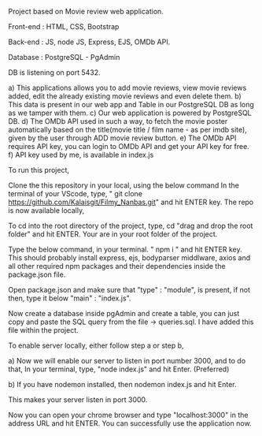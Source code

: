 Project based on Movie review web application.

Front-end : HTML, CSS, Bootstrap

Back-end : JS, node JS, Express, EJS, OMDb API.

Database : PostgreSQL - PgAdmin

DB is listening on port 5432.


a) This applications allows you to add movie reviews, view movie reviews added, edit the already existing movie reviews and even delete them. 
b) This data is present in our web app and Table in our PostgreSQL DB as long as we tamper with them. 
c) Our web application is powered by PostgreSQL DB.
d) The OMDb API used in such a way, to fetch the movie poster automatically based on the title(movie title / film name - as per imdb site),
given by the user through ADD movie review button.
e) The OMDb API requires API key, you can login to OMDb API and get your API key for free.
f) API key used by me, is available in index.js 


To run this project,

Clone the this repository in your local, using the below command In the terminal of your VScode, type, " git clone https://github.com/Kalaisgit/Filmy_Nanbas.git" and hit ENTER key.
The repo is now available locally,

To cd into the root directory of the project, type, cd "drag and drop the root folder" and hit ENTER.
Your are in your root folder of the project.

Type the below command, in your terminal. " npm i " and hit ENTER key.
This should probably install express, ejs, bodyparser middlware, axios and all other required npm packages and their dependencies inside the package.json file.

Open package.json and make sure that "type" : "module", is present, if not then, type it below "main" : "index.js".

Now create a database inside pgAdmin and create a table, you can just copy and paste the SQL query from the file -> queries.sql. I have added this file within the project.

To enable server locally, either follow step a or step b,

a) Now we will enable our server to listen in port number 3000, and to do that, In your terminal, type, "node index.js" and hit Enter. (Preferred)

b) If you have nodemon installed, then nodemon index.js and hit Enter.

This makes your server listen in port 3000.

Now you can open your chrome browser and type "localhost:3000" in the address URL and hit ENTER.
You can successfully use the application now.

